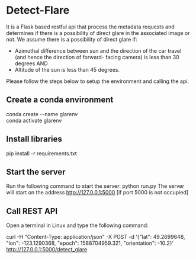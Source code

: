 # Detect-Flare

It is a Flask based restful api that process the metadata requests and determines if there is a possibility of direct glare in the associated image
or not. We assume there is a possibility of direct glare if:

- Azimuthal difference between sun and the direction of the car travel (and hence the
direction of forward- facing camera) is less than 30 degrees AND
- Altitude of the sun is less than 45 degrees.

Please follow the steps below to setup the environment and calling the api.

## Create a conda environment
conda create --name glarenv <br>
conda activate glarenv

## Install libraries
pip install -r requirements.txt

## Start the server
Run the following command to start the server:
python run.py
The server will start on the address http://127.0.0.1:5000 [if port 5000 is not occupied]

## Call REST API
Open a terminal in Linux and type the following command:

curl -H "Content-Type: application/json" -X POST -d '{"lat": 49.2699648, "lon": -123.1290368, "epoch": 1588704959.321, "orientation": -10.2}' http://127.0.0.1:5000/detect_glare


